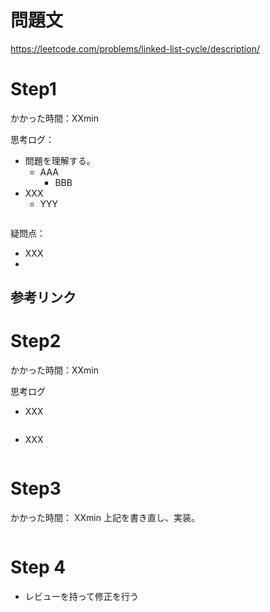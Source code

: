 # 問題文
https://leetcode.com/problems/linked-list-cycle/description/

# Step1

かかった時間：XXmin

思考ログ：
- 問題を理解する。
  - AAA
    - BBB
- XXX
  - YYY
  
```python

```
疑問点：
- XXX
- 
参考リンク
- 
# Step2
かかった時間：XXmin

思考ログ
- XXX

```python

```

- XXX
```python

```

# Step3
かかった時間： XXmin
上記を書き直し、実装。

```python

```

# Step 4 
- レビューを持って修正を行う

```python


```
